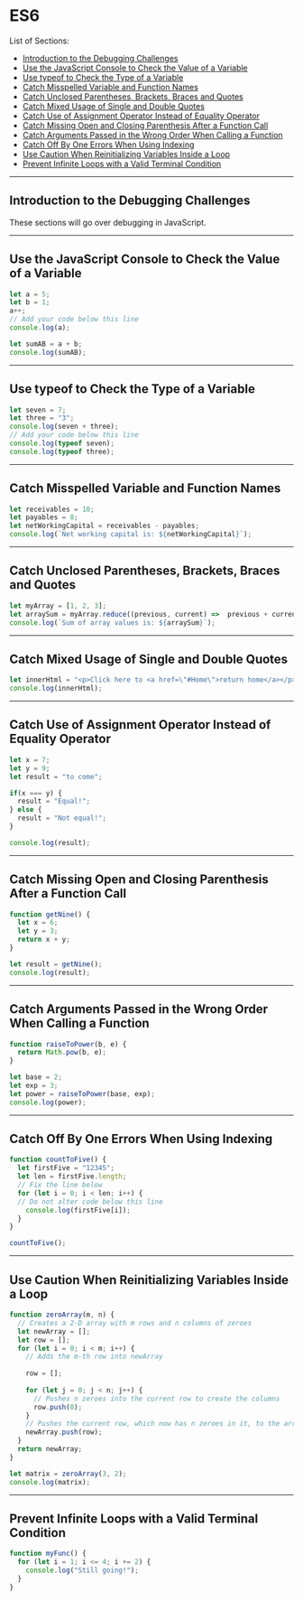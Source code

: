 # ES6

List of Sections:

- [Introduction to the Debugging Challenges](#introduction-to-the-debugging-challenges)
- [Use the JavaScript Console to Check the Value of a Variable](#use-the-javascript-console-to-check-the-value-of-a-variable)
- [Use typeof to Check the Type of a Variable](#use-typeof-to-check-the-type-of-a-variable)
- [Catch Misspelled Variable and Function Names](#catch-misspelled-variable-and-function-names)
- [Catch Unclosed Parentheses, Brackets, Braces and Quotes](#catch-unclosed-parentheses-brackets-braces-and-quotes)
- [Catch Mixed Usage of Single and Double Quotes](#catch-mixed-usage-of-single-and-double-quotes)
- [Catch Use of Assignment Operator Instead of Equality Operator](#catch-use-of-assignment-operator-instead-of-equality-operator)
- [Catch Missing Open and Closing Parenthesis After a Function Call](#catch-missing-open-and-closing-parenthesis-after-a-function-call)
- [Catch Arguments Passed in the Wrong Order When Calling a Function](#catch-arguments-passed-in-the-wrong-order-when-calling-a-function)
- [Catch Off By One Errors When Using Indexing](#catch-off-by-one-errors-when-using-indexing)
- [Use Caution When Reinitializing Variables Inside a Loop](#use-caution-when-reinitializing-variables-inside-a-loop)
- [Prevent Infinite Loops with a Valid Terminal Condition](#prevent-infinite-loops-with-a-valid-terminal-condition)

---

## Introduction to the Debugging Challenges
These sections will go over debugging in JavaScript.

---

## Use the JavaScript Console to Check the Value of a Variable
```JavaScript
let a = 5;
let b = 1;
a++;
// Add your code below this line
console.log(a);

let sumAB = a + b;
console.log(sumAB);
```

---

## Use typeof to Check the Type of a Variable
```JavaScript
let seven = 7;
let three = "3";
console.log(seven + three);
// Add your code below this line
console.log(typeof seven);
console.log(typeof three);
```

---

## Catch Misspelled Variable and Function Names
```JavaScript
let receivables = 10;
let payables = 8;
let netWorkingCapital = receivables - payables;
console.log(`Net working capital is: ${netWorkingCapital}`);
```

---

## Catch Unclosed Parentheses, Brackets, Braces and Quotes
```JavaScript
let myArray = [1, 2, 3];
let arraySum = myArray.reduce((previous, current) =>  previous + current);
console.log(`Sum of array values is: ${arraySum}`);
```

---

## Catch Mixed Usage of Single and Double Quotes
```JavaScript
let innerHtml = "<p>Click here to <a href=\"#Home\">return home</a></p>";
console.log(innerHtml);
```

---

## Catch Use of Assignment Operator Instead of Equality Operator
```JavaScript
let x = 7;
let y = 9;
let result = "to come";

if(x === y) {
  result = "Equal!";
} else {
  result = "Not equal!";
}

console.log(result);
```

---

## Catch Missing Open and Closing Parenthesis After a Function Call
```JavaScript
function getNine() {
  let x = 6;
  let y = 3;
  return x + y;
}

let result = getNine();
console.log(result);
```

---

## Catch Arguments Passed in the Wrong Order When Calling a Function
```JavaScript
function raiseToPower(b, e) {
  return Math.pow(b, e);
}

let base = 2;
let exp = 3;
let power = raiseToPower(base, exp);
console.log(power);
```

---

## Catch Off By One Errors When Using Indexing
```JavaScript
function countToFive() {
  let firstFive = "12345";
  let len = firstFive.length;
  // Fix the line below
  for (let i = 0; i < len; i++) {
  // Do not alter code below this line
    console.log(firstFive[i]);
  }
}

countToFive();
```

---

## Use Caution When Reinitializing Variables Inside a Loop
```JavaScript
function zeroArray(m, n) {
  // Creates a 2-D array with m rows and n columns of zeroes
  let newArray = [];
  let row = [];
  for (let i = 0; i < m; i++) {
    // Adds the m-th row into newArray
    
    row = [];
    
    for (let j = 0; j < n; j++) {
      // Pushes n zeroes into the current row to create the columns
      row.push(0);
    }
    // Pushes the current row, which now has n zeroes in it, to the array
    newArray.push(row);
  }
  return newArray;
}

let matrix = zeroArray(3, 2);
console.log(matrix);
```

---

## Prevent Infinite Loops with a Valid Terminal Condition
```JavaScript
function myFunc() {
  for (let i = 1; i <= 4; i += 2) {
    console.log("Still going!");
  }
}
```
